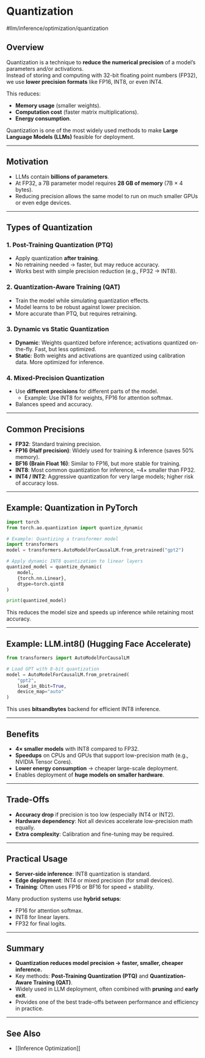 # Quantization 
#llm/inference/optimization/quantization  
## Overview
Quantization is a technique to **reduce the numerical precision** of a model’s parameters and/or activations.  
Instead of storing and computing with 32-bit floating point numbers (FP32), we use **lower precision formats** like FP16, INT8, or even INT4.  

This reduces:
- **Memory usage** (smaller weights).  
- **Computation cost** (faster matrix multiplications).  
- **Energy consumption**.  

Quantization is one of the most widely used methods to make **Large Language Models (LLMs)** feasible for deployment.

---
## Motivation
- LLMs contain **billions of parameters**.  
- At FP32, a 7B parameter model requires **28 GB of memory** (7B × 4 bytes).  
- Reducing precision allows the same model to run on much smaller GPUs or even edge devices.  

---
## Types of Quantization

### 1. Post-Training Quantization (PTQ)
- Apply quantization **after training**.  
- No retraining needed → faster, but may reduce accuracy.  
- Works best with simple precision reduction (e.g., FP32 → INT8).  

### 2. Quantization-Aware Training (QAT)
- Train the model while simulating quantization effects.  
- Model learns to be robust against lower precision.  
- More accurate than PTQ, but requires retraining.  

### 3. Dynamic vs Static Quantization
- **Dynamic**: Weights quantized before inference; activations quantized on-the-fly. Fast, but less optimized.  
- **Static**: Both weights and activations are quantized using calibration data. More optimized for inference.  

### 4. Mixed-Precision Quantization
- Use **different precisions** for different parts of the model.  
  - Example: Use INT8 for weights, FP16 for attention softmax.  
- Balances speed and accuracy.  

---

## Common Precisions
- **FP32**: Standard training precision.  
- **FP16 (Half precision)**: Widely used for training & inference (saves 50% memory).  
- **BF16 (Brain Float 16)**: Similar to FP16, but more stable for training.  
- **INT8**: Most common quantization for inference, ~4× smaller than FP32.  
- **INT4 / INT2**: Aggressive quantization for very large models; higher risk of accuracy loss.  

---

## Example: Quantization in PyTorch

```python
import torch
from torch.ao.quantization import quantize_dynamic

# Example: Quantizing a transformer model
import transformers
model = transformers.AutoModelForCausalLM.from_pretrained("gpt2")

# Apply dynamic INT8 quantization to linear layers
quantized_model = quantize_dynamic(
    model, 
    {torch.nn.Linear}, 
    dtype=torch.qint8
)

print(quantized_model)
```

This reduces the model size and speeds up inference while retaining most accuracy.

---

## Example: LLM.int8() (Hugging Face Accelerate)

```python
from transformers import AutoModelForCausalLM

# Load GPT with 8-bit quantization
model = AutoModelForCausalLM.from_pretrained(
    "gpt2",
    load_in_8bit=True,
    device_map="auto"
)
```

This uses **bitsandbytes** backend for efficient INT8 inference.

---

## Benefits
- **4× smaller models** with INT8 compared to FP32.  
- **Speedups** on CPUs and GPUs that support low-precision math (e.g., NVIDIA Tensor Cores).  
- **Lower energy consumption** → cheaper large-scale deployment.  
- Enables deployment of **huge models on smaller hardware**.  

---

## Trade-Offs
- **Accuracy drop** if precision is too low (especially INT4 or INT2).  
- **Hardware dependency**: Not all devices accelerate low-precision math equally.  
- **Extra complexity**: Calibration and fine-tuning may be required.  

---

## Practical Usage
- **Server-side inference**: INT8 quantization is standard.  
- **Edge deployment**: INT4 or mixed precision (for small devices).  
- **Training**: Often uses FP16 or BF16 for speed + stability.  

Many production systems use **hybrid setups**:  
- FP16 for attention softmax.  
- INT8 for linear layers.  
- FP32 for final logits.  

---

## Summary
- **Quantization reduces model precision → faster, smaller, cheaper inference.**  
- Key methods: **Post-Training Quantization (PTQ)** and **Quantization-Aware Training (QAT)**.  
- Widely used in LLM deployment, often combined with **pruning** and **early exit**.  
- Provides one of the best trade-offs between performance and efficiency in practice.  

---
## See Also
- [[Inference Optimization]]